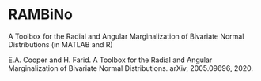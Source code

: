 # RAMBiNo
A Toolbox for the Radial and Angular Marginalization of Bivariate Normal Distributions (in MATLAB and R)

E.A. Cooper and H. Farid. A Toolbox for the Radial and Angular Marginalization of Bivariate Normal Distributions. arXiv, 2005.09696, 2020.
